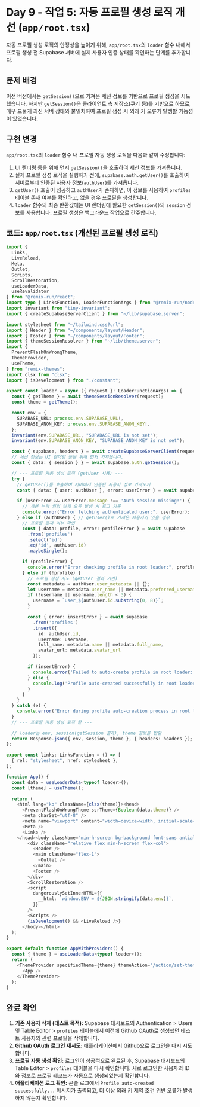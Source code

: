 # Day 9 - 작업 5: 자동 프로필 생성 로직 개선 (`app/root.tsx`)

자동 프로필 생성 로직의 안정성을 높이기 위해, `app/root.tsx`의 `loader` 함수 내에서 프로필 생성 전 Supabase 서버에 실제 사용자 인증 상태를 확인하는 단계를 추가합니다.

## 문제 배경

이전 버전에서는 `getSession()`으로 가져온 세션 정보를 기반으로 프로필 생성을 시도했습니다. 하지만 `getSession()`은 클라이언트 측 저장소(쿠키 등)를 기반으로 하므로, 매우 드물게 최신 서버 상태와 불일치하여 프로필 생성 시 외래 키 오류가 발생할 가능성이 있었습니다.

## 구현 변경

`app/root.tsx`의 `loader` 함수 내 프로필 자동 생성 로직을 다음과 같이 수정합니다:

1.  UI 렌더링 등을 위해 먼저 `getSession()`을 호출하여 세션 정보를 가져옵니다.
2.  실제 프로필 생성 로직을 실행하기 전에, `supabase.auth.getUser()`를 호출하여 서버로부터 인증된 사용자 정보(`authUser`)를 가져옵니다.
3.  `getUser()` 호출이 성공하고 `authUser`가 존재하면, 이 정보를 사용하여 `profiles` 테이블 존재 여부를 확인하고, 없을 경우 프로필을 생성합니다.
4.  `loader` 함수의 최종 반환값에는 UI 렌더링에 필요한 `getSession()`의 `session` 정보를 사용합니다. 프로필 생성은 백그라운드 작업으로 간주합니다.

## 코드: `app/root.tsx` (개선된 프로필 생성 로직)

```typescript
import {
  Links,
  LiveReload,
  Meta,
  Outlet,
  Scripts,
  ScrollRestoration,
  useLoaderData,
  useRevalidator
} from "@remix-run/react";
import type { LinksFunction, LoaderFunctionArgs } from "@remix-run/node";
import invariant from "tiny-invariant";
import { createSupabaseServerClient } from "~/lib/supabase.server";

import stylesheet from "~/tailwind.css?url";
import { Header } from "~/components/layout/Header";
import { Footer } from "~/components/layout/Footer";
import { themeSessionResolver } from "~/lib/theme.server";
import {
  PreventFlashOnWrongTheme,
  ThemeProvider,
  useTheme,
} from "remix-themes";
import clsx from "clsx";
import { isDevelopment } from "./constant";

export const loader = async ({ request }: LoaderFunctionArgs) => {
  const { getTheme } = await themeSessionResolver(request);
  const theme = getTheme();

  const env = {
    SUPABASE_URL: process.env.SUPABASE_URL!,
    SUPABASE_ANON_KEY: process.env.SUPABASE_ANON_KEY!,
  };
  invariant(env.SUPABASE_URL, "SUPABASE_URL is not set");
  invariant(env.SUPABASE_ANON_KEY, "SUPABASE_ANON_KEY is not set");

  const { supabase, headers } = await createSupabaseServerClient(request);
  // 세션 정보는 UI 렌더링 등을 위해 먼저 가져옵니다.
  const { data: { session } } = await supabase.auth.getSession();

  // --- 프로필 자동 생성 로직 (getUser 사용) ---
  try {
    // getUser()를 호출하여 서버에서 인증된 사용자 정보 가져오기
    const { data: { user: authUser }, error: userError } = await supabase.auth.getUser();

    if (userError && userError.message !== 'Auth session missing!') {
      // 세션 누락 외의 실제 오류 발생 시 로그 기록
      console.error("Error fetching authenticated user:", userError);
    } else if (authUser) { // getUser()로 가져온 사용자가 있을 경우
      // 프로필 존재 여부 확인
      const { data: profile, error: profileError } = await supabase
        .from('profiles')
        .select('id')
        .eq('id', authUser.id)
        .maybeSingle();

      if (profileError) {
        console.error("Error checking profile in root loader:", profileError);
      } else if (!profile) {
        // 프로필 생성 시도 (getUser 결과 기반)
        const metadata = authUser.user_metadata || {};
        let username = metadata.user_name || metadata.preferred_username;
        if (!username || username.length < 3) {
          username = `user_${authUser.id.substring(0, 8)}`;
        }

        const { error: insertError } = await supabase
          .from('profiles')
          .insert({
            id: authUser.id,
            username: username,
            full_name: metadata.name || metadata.full_name,
            avatar_url: metadata.avatar_url
          });

        if (insertError) {
          console.error('Failed to auto-create profile in root loader:', insertError);
        } else {
          console.log('Profile auto-created successfully in root loader for user:', authUser.id);
        }
      }
    }
  } catch (e) {
    console.error("Error during profile auto-creation process in root loader:", e);
  }
  // --- 프로필 자동 생성 로직 끝 ---

  // loader는 env, session(getSession 결과), theme 정보를 반환
  return Response.json({ env, session, theme }, { headers: headers });
};

export const links: LinksFunction = () => [
  { rel: "stylesheet", href: stylesheet },
];

function App() {
  const data = useLoaderData<typeof loader>();
  const [theme] = useTheme();

  return (
    <html lang="ko" className={clsx(theme)}><head>
      <PreventFlashOnWrongTheme ssrTheme={Boolean(data.theme)} />
      <meta charSet="utf-8" />
      <meta name="viewport" content="width=device-width, initial-scale=1" />
      <Meta />
      <Links />
    </head><body className="min-h-screen bg-background font-sans antialiased">
        <div className="relative flex min-h-screen flex-col">
          <Header />
          <main className="flex-1">
            <Outlet />
          </main>
          <Footer />
        </div>
        <ScrollRestoration />
        <script
          dangerouslySetInnerHTML={{
            __html: `window.ENV = ${JSON.stringify(data.env)}`,
          }}
        />
        <Scripts />
        {isDevelopment() && <LiveReload />}
      </body></html>
  );
}

export default function AppWithProviders() {
  const { theme } = useLoaderData<typeof loader>();
  return (
    <ThemeProvider specifiedTheme={theme} themeAction="/action/set-theme">
      <App />
    </ThemeProvider>
  );
}
```

## 완료 확인

1.  **기존 사용자 삭제 (테스트 목적):** Supabase 대시보드의 Authentication > Users 및 Table Editor > `profiles` 테이블에서 이전에 Github OAuth로 생성했던 테스트 사용자와 관련 프로필을 삭제합니다.
2.  **Github OAuth 로그인 재시도:** 애플리케이션에서 Github으로 로그인을 다시 시도합니다.
3.  **프로필 자동 생성 확인:** 로그인이 성공적으로 완료된 후, Supabase 대시보드의 Table Editor > `profiles` 테이블을 다시 확인합니다. 새로 로그인한 사용자의 ID와 정보로 프로필 레코드가 자동으로 생성되었는지 확인합니다.
4.  **애플리케이션 로그 확인:** 콘솔 로그에서 `Profile auto-created successfully...` 메시지가 출력되고, 더 이상 외래 키 제약 조건 위반 오류가 발생하지 않는지 확인합니다.
